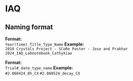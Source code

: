 # IAQ
## Naming format
**Format:**  
`Year(time)_Title_Type_Name`
**Example:**  
`2018 Crystals Project - SCoRe Poster - Jose and Prakhar`
`2024_IAQ_Labnotebook_CathyXiao`

**Format:**  
`Trial#_date_type_name`
**Example:**  
`#2.060424_8h_CX`
`#2.060524_decay_CX`
